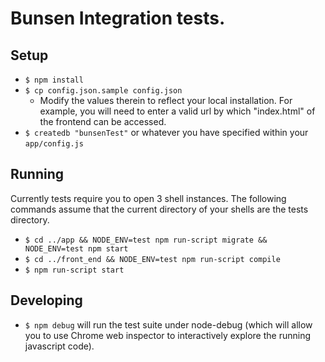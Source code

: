 Bunsen Integration tests.
============

## Setup

  * `$ npm install`
  * `$ cp config.json.sample config.json`
    * Modify the values therein to reflect your local installation. For example, you will need to enter a valid url by which "index.html" of the frontend can be accessed.
  * `$ createdb "bunsenTest"` or whatever you have specified within your `app/config.js`

## Running

  Currently tests require you to open 3 shell instances. The following commands assume that the current directory of your shells are the tests directory.

  * `$ cd ../app && NODE_ENV=test npm run-script migrate && NODE_ENV=test npm start`
  * `$ cd ../front_end && NODE_ENV=test npm run-script compile`
  * `$ npm run-script start`

## Developing

  * `$ npm debug` will run the test suite under node-debug (which will allow you to use Chrome web inspector to interactively explore the running javascript code).
